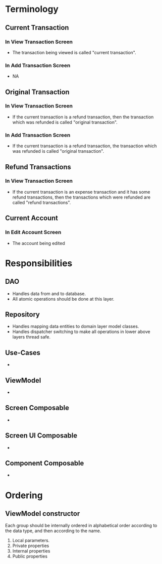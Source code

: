 # Terminology

## Current Transaction

### In View Transaction Screen

- The transaction being viewed is called "current transaction".

### In Add Transaction Screen

- NA

## Original Transaction

### In View Transaction Screen

- If the current transaction is a refund transaction,
  then the transaction which was refunded is called "original transaction".

### In Add Transaction Screen

- If the current transaction is a refund transaction, the
  transaction which was refunded is called "original transaction".

## Refund Transactions

### In View Transaction Screen

- If the current transaction is an expense transaction and it has some refund transactions,
  then the transactions which were refunded are called "refund transactions".

## Current Account

### In Edit Account Screen

- The account being edited

# Responsibilities

## DAO

- Handles data from and to database.
- All atomic operations should be done at this layer.

## Repository

- Handles mapping data entities to domain layer model classes.
- Handles dispatcher switching to make all operations in lower above layers thread safe.

## Use-Cases
- 

## ViewModel
- 

## Screen Composable
- 

## Screen UI Composable
- 

## Component Composable
- 

# Ordering

## ViewModel constructor

Each group should be internally ordered in alphabetical order according to the data type, and then
according to the name.

1. Local parameters.
2. Private properties
3. Internal properties
4. Public properties
